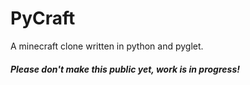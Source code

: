 # PyCraft
A minecraft clone written in python and pyglet.
##### Please don't make this public yet, work is in progress!
